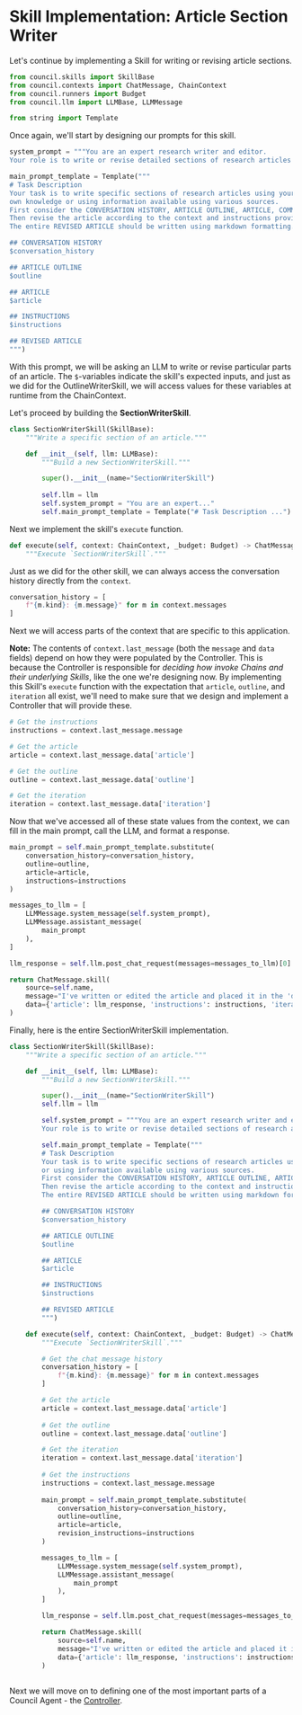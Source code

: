 # Skill Implementation: Article Section Writer

Let's continue by implementing a Skill for writing or revising article sections. 


```python
from council.skills import SkillBase
from council.contexts import ChatMessage, ChainContext
from council.runners import Budget
from council.llm import LLMBase, LLMMessage

from string import Template
```

Once again, we'll start by designing our prompts for this skill.


```python
system_prompt = """You are an expert research writer and editor. 
Your role is to write or revise detailed sections of research articles in markdown format."""

main_prompt_template = Template("""
# Task Description
Your task is to write specific sections of research articles using your 
own knowledge or using information available using various sources. 
First consider the CONVERSATION HISTORY, ARTICLE OUTLINE, ARTICLE, COMMENTS, and INSTRUCTIONS.
Then revise the article according to the context and instructions provided below. 
The entire REVISED ARTICLE should be written using markdown formatting. 

## CONVERSATION HISTORY
$conversation_history

## ARTICLE OUTLINE
$outline

## ARTICLE
$article

## INSTRUCTIONS
$instructions

## REVISED ARTICLE
""")
```

With this prompt, we will be asking an LLM to write or revise particular parts of an article. The `$`-variables indicate the skill's expected inputs, and just as we did for the OutlineWriterSkill, we will access values for these variables at runtime from the ChainContext.

Let's proceed by building the **SectionWriterSkill**.


```python
class SectionWriterSkill(SkillBase):
    """Write a specific section of an article."""

    def __init__(self, llm: LLMBase):
        """Build a new SectionWriterSkill."""

        super().__init__(name="SectionWriterSkill")
        
        self.llm = llm
        self.system_prompt = "You are an expert..."
        self.main_prompt_template = Template("# Task Description ...")
```

Next we implement the skill's `execute` function.


```python
def execute(self, context: ChainContext, _budget: Budget) -> ChatMessage:
    """Execute `SectionWriterSkill`."""
```

Just as we did for the other skill, we can always access the conversation history directly from the `context`.


```python
conversation_history = [
    f"{m.kind}: {m.message}" for m in context.messages
]
```

Next we will access parts of the context that are specific to this application.

**Note:** The contents of `context.last_message` (both the `message` and `data` fields) depend on how they were populated by the Controller. This is because the Controller is responsible for *deciding how invoke Chains and their underlying Skills*, like the one we're designing now. By implementing this Skill's `execute` function with the expectation that `article`, `outline`, and `iteration` all exist, we'll need to make sure that we design and implement a Controller that will provide these.


```python
# Get the instructions
instructions = context.last_message.message

# Get the article
article = context.last_message.data['article']

# Get the outline
outline = context.last_message.data['outline']

# Get the iteration
iteration = context.last_message.data['iteration']
```

Now that we've accessed all of these state values from the context, we can fill in the main prompt, call the LLM, and format a response.


```python
main_prompt = self.main_prompt_template.substitute(
    conversation_history=conversation_history,
    outline=outline,
    article=article,
    instructions=instructions
)

messages_to_llm = [
    LLMMessage.system_message(self.system_prompt),
    LLMMessage.assistant_message(
        main_prompt
    ),
]

llm_response = self.llm.post_chat_request(messages=messages_to_llm)[0]

return ChatMessage.skill(
    source=self.name,
    message="I've written or edited the article and placed it in the 'data' field.",
    data={'article': llm_response, 'instructions': instructions, 'iteration': iteration},
)
```

Finally, here is the entire SectionWriterSkill implementation.


```python
class SectionWriterSkill(SkillBase):
    """Write a specific section of an article."""

    def __init__(self, llm: LLMBase):
        """Build a new SectionWriterSkill."""

        super().__init__(name="SectionWriterSkill")
        self.llm = llm

        self.system_prompt = """You are an expert research writer and editor. 
        Your role is to write or revise detailed sections of research articles in markdown format."""

        self.main_prompt_template = Template("""
        # Task Description
        Your task is to write specific sections of research articles using your own knowledge 
        or using information available using various sources. 
        First consider the CONVERSATION HISTORY, ARTICLE OUTLINE, ARTICLE, COMMENTS, and INSTRUCTIONS.
        Then revise the article according to the context and instructions provided below. 
        The entire REVISED ARTICLE should be written using markdown formatting. 

        ## CONVERSATION HISTORY
        $conversation_history

        ## ARTICLE OUTLINE
        $outline

        ## ARTICLE
        $article

        ## INSTRUCTIONS
        $instructions

        ## REVISED ARTICLE
        """)

    def execute(self, context: ChainContext, _budget: Budget) -> ChatMessage:
        """Execute `SectionWriterSkill`."""

        # Get the chat message history
        conversation_history = [
            f"{m.kind}: {m.message}" for m in context.messages
        ]

        # Get the article
        article = context.last_message.data['article']
        
        # Get the outline
        outline = context.last_message.data['outline']

        # Get the iteration
        iteration = context.last_message.data['iteration']
       
        # Get the instructions
        instructions = context.last_message.message
        
        main_prompt = self.main_prompt_template.substitute(
            conversation_history=conversation_history,
            outline=outline,
            article=article,
            revision_instructions=instructions
        )

        messages_to_llm = [
            LLMMessage.system_message(self.system_prompt),
            LLMMessage.assistant_message(
                main_prompt
            ),
        ]

        llm_response = self.llm.post_chat_request(messages=messages_to_llm)[0]

        return ChatMessage.skill(
            source=self.name,
            message="I've written or edited the article and placed it in the 'data' field.",
            data={'article': llm_response, 'instructions': instructions, 'iteration': iteration},
        )
    
```

Next we will move on to defining one of the most important parts of a Council Agent - the [Controller](./4_controller.md).
